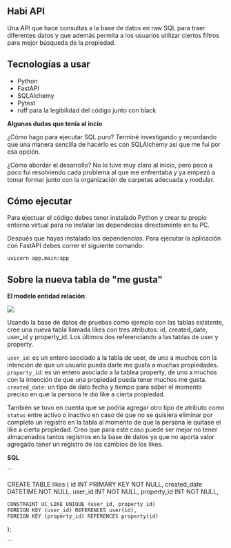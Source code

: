 ## Habi API

Una API que hace consultas a la base de datos en raw SQL para traer diferentes datos y que además permita a los usuarios utilizar ciertos filtros para mejor búsqueda de la propiedad.

## Tecnologías a usar

- Python
- FastAPI
- SQLAlchemy
- Pytest
- ruff para la legibilidad del código junto con black

**Algunas dudas que tenía al incio**

¿Cómo hago para ejecutar SQL puro?
Terminé investigando y recordando que una manera sencilla de hacerlo es con SQLAlchemy así que me fuí por esa opción.

¿Cómo abordar el desarrollo?
No lo tuve muy claro al inicio, pero poco a poco fui resolviendo cada problema al que me enfrentaba y ya empezó a tomar formar junto con la organización de carpetas adecuada y modular.

## Cómo ejecutar

Para ejectuar el código debes tener instalado Python y crear tu propio entorno virtual para no instalar las dependecias directamente en tu PC.

Después que hayas instalado las dependencias. Para ejecutar la aplicación con FastAPI debes correr el siguiente comando:

`uvicorn app.main:app`

## Sobre la nueva tabla de "me gusta"

**El modelo entidad relación**:

![](https://i.imgur.com/63s6g0N.png)

Usando la base de datos de pruebas como ejemplo con las tablas existente, cree una nueva tabla llamada likes con tres atributos: id, created_date, user_id y property_id. Los últimos dos referenciando a las tablas de user y property.

`user_id`: es un entero asociado a la tabla de user, de uno a muchos con la intención de que un usuario pueda darle me gusta a muchas propiedades.
`property_id`: es un entero asociado a la tablea property, de uno a muchos con la intención de que una propiedad pueda tener muchos me gusta.
`created_date`: un tipo de dato fecha y tiempo para saber el momento preciso en que la persona le dio like a cierta propiedad.

También se tuvo en cuenta que se podría agregar otro tipo de atributo como `status` entre activo o inactivo en caso de que no se quisiera eliminar por completo un registro en la tabla al momento de que la persona le quitase el like a cierta propiedad. Creo que para este caso puede ser mejor no tener almacenados tantos registros en la base de datos ya que no aporta valor agregado tener un registro de los cambios de los likes.

**SQL**

´´´

CREATE TABLE likes (
    id INT PRIMARY KEY NOT NULL,
    created_date DATETIME NOT NULL,
    user_id INT NOT NULL,
    property_id INT NOT NULL,

    CONSTRAINT UC_LIKE UNIQUE (user_id, property_id)
    FOREIGN KEY (user_id) REFERENCES user(id),
    FOREIGN KEY (property_id) REFERENCES property(id)
);

´´´
